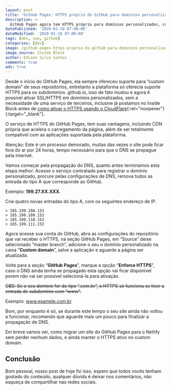 ```yaml
---
layout: post
title: 'GitHub Pages: HTTPS próprio do GitHub para domínios personalizado'
description: >-
  GitHub Pages agora tem HTTPS próprio para domínios personalizados, confira o método de aplicação para o seu blog.
datePublished: '2020-01-18 07:00:00'
dateModified: '2020-01-18 07:00:00'
tags: [dev, seo, github]
categories: [dev]
image: /github-pages-https-proprio-do-github-para-dominios-personalizado.jpg
image_source: Inside Block
author: Ediano Silva Santos
comments: true
ads: true
---
```


Desde o início do GitHub Pages, ela sempre ofereceu suporte para “custom domain” de seus repositórios, entretanto a plataforma só oferecia suporte HTTPS para os subdominios .github.io, isso de fato mudou e agora é possível ativar SSL/HTTPS em domínios personalizados, sem a necessidade de uma serviço de terceiros, inclusive já postamos no Inside Block antes de [como ativar o HTTPS usando o CloudFlare](https://insideblock.com/blog/cloudflare-https-no-github-pages-com-dominio-personalizado/){:rel="noopener"}{:target="_blank"}.

O serviço de HTTPS do GitHub Pages, tem suas vantagens, incluindo CDN própria que acelera o carregamento da página, além de ser totalmente compatível com as aplicações suportada pela plataforma.

Atenção: Este é um processo demorado, muitas das vezes o site pode ficar fora do ar por 24 horas, tempo necessário para que o DNS se propague pela internet.

Vamos começar pela propagação do DNS, quanto antes terminamos esta etapa melhor. Acesse o serviço contratado para registrar o domínio personalizado, procure pelas configurações de DNS, remova todos as entrada do tipo A que corresponde ao GitHub.

Exemplo: **199.27.XX.XXX**.

Crie quatro novas entradas do tipo A, com os seguintes endereço de IP.

```
> 185.199.108.153
> 185.199.109.153
> 185.199.110.153
> 185.199.111.153
```

Agora acesse sua conta do GitHub, abra as configurações do repositório que vai receber o HTTPS, na seção GitHub Pages, em “Source” deixe selecionado “master branch”, adicione o seu o domínio personalizado na caixa “**Custom domain**”, salve a aplicação e aguarde a página ser atualizada.

Volte para a seção “**GitHub Pages**”, marque a opção “**Enforce HTTPS**”, caso o DNS ainda tenha se propagado esta opção vai ficar disponivel porem não vai ser possível selecioná-la para ativação.

~~OBS: Se o seu domínio for do tipo “.com.br”, o HTTPS só funciona se tiver a entrada de subdomínio com “www”.~~

Exemplo: www.example.com.br

Bom, por enquanto é só, se durante este tempo o seu site ainda não voltou a funcionar, recomendo que aguarde mais um pouco para finalizar a propagação de DNS.

Em breve vamos ver, como migrar um site do GitHub Pages para o Netlify sem perder nenhum dados, e ainda manter o HTTPS ativo no custom domain.

## Conclusão
Bom pessoal, nosso post de hoje foi isso, espero que todos vocês tenham gostado do conteúdo, qualquer dúvida é deixar nos comentários, não esqueça de compartilhar nas redes sociais.
